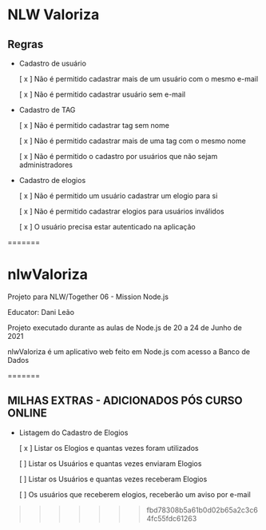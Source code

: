 # NLW Valoriza


## Regras

 - Cadastro de usuário

   [ x ] Não é permitido cadastrar mais de um usuário com o mesmo e-mail

   [ x ] Não é permitido cadastrar usuário sem e-mail



 - Cadastro de TAG

   [ x ] Não é permitido cadastrar tag sem nome

   [ x ] Não é permitido cadastrar mais de uma tag com o mesmo nome

   [ x ] Não é permitido o cadastro por usuários que não sejam administradores



 - Cadastro de elogios

   [ x ] Não é permitido um usuário cadastrar um elogio para si

   [ x ] Não é permitido cadastrar elogios para usuários inválidos

   [ x ] O usuário precisa estar autenticado na aplicação

=======
# nlwValoriza
Projeto para NLW/Together 06 - Mission Node.js

Educator: Dani Leão

Projeto executado durante as aulas de Node.js de 
20 a 24 de Junho de 2021

nlwValoriza é um aplicativo web feito em Node.js
com acesso a Banco de Dados

=======
## MILHAS EXTRAS - ADICIONADOS PÓS CURSO ONLINE

 - Listagem do Cadastro de Elogios

   [ x ] Listar os Elogios e quantas vezes foram utilizados

   [   ] Listar os Usuários e quantas vezes enviaram Elogios   

   [   ] Listar os Usuários e quantas vezes receberam Elogios      

   [   ] Os usuários que receberem elogios, receberão um aviso por e-mail          



>>>>>>> fbd78308b5a61b0d02b65a2c3c64fc55fdc61263
